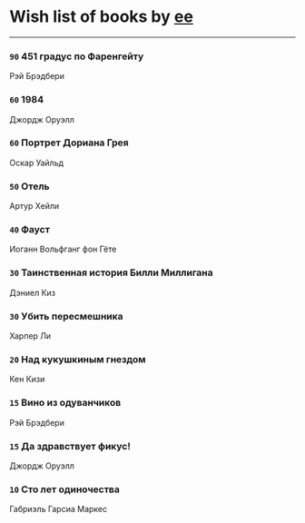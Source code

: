 # Wish list of books by [ee](https://my.mail.ru/mail/frodzhers/)
---

### `90` 451 градус по Фаренгейту
Рэй Брэдбери

### `60` 1984
Джордж Оруэлл

### `60` Портрет Дориана Грея
Оскар Уайльд

### `50` Отель
Артур Хейли

### `40` Фауст
Иоганн Вольфганг фон Гёте

### `30` Таинственная история Билли Миллигана
Дэниел Киз

### `30` Убить пересмешника
Харпер Ли

### `20` Над кукушкиным гнездом
Кен Кизи

### `15` Вино из одуванчиков
Рэй Брэдбери

### `15` Да здравствует фикус!
Джордж Оруэлл

### `10` Сто лет одиночества
Габриэль Гарсиа Маркес

